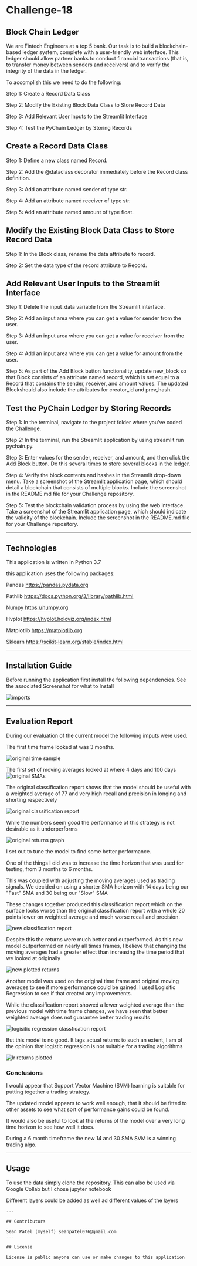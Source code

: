 # Challenge-18

## Block Chain Ledger  

We are Fintech Engineers at a top 5 bank. Our task is to build a blockchain-based ledger system, complete with a user-friendly web interface. This ledger should allow partner banks to conduct financial transactions (that is, to transfer money between senders and receivers) and to verify the integrity of the data in the ledger.

To accomplish this we need to do the following:

Step 1: Create a Record Data Class

Step 2: Modify the Existing Block Data Class to Store Record Data

Step 3: Add Relevant User Inputs to the Streamlit Interface

Step 4: Test the PyChain Ledger by Storing Records


## Create a Record Data Class

Step 1: Define a new class named Record.

Step 2: Add the @dataclass decorator immediately before the Record class definition.

Step 3: Add an attribute named sender of type str.

Step 4: Add an attribute named receiver of type str.

Step 5: Add an attribute named amount of type float.

## Modify the Existing Block Data Class to Store Record Data

Step 1: In the Block class, rename the data attribute to record.

Step 2: Set the data type of the record attribute to Record.

## Add Relevant User Inputs to the Streamlit Interface

Step 1: Delete the input_data variable from the Streamlit interface.

Step 2: Add an input area where you can get a value for sender from the user.

Step 3: Add an input area where you can get a value for receiver from the user.

Step 4: Add an input area where you can get a value for amount from the user.

Step 5: As part of the Add Block button functionality, update new_block so that Block consists of an attribute named record, which is set equal to a Record that contains the sender, receiver, and amount values. The updated Blockshould also include the attributes for creator_id and prev_hash.

## Test the PyChain Ledger by Storing Records

Step 1: In the terminal, navigate to the project folder where you've coded the Challenge.

Step 2: In the terminal, run the Streamlit application by using streamlit run pychain.py.

Step 3: Enter values for the sender, receiver, and amount, and then click the Add Block button. Do this several times to store several blocks in the ledger.

Step 4: Verify the block contents and hashes in the Streamlit drop-down menu. Take a screenshot of the Streamlit application page, which should detail a blockchain that consists of multiple blocks. Include the screenshot in the README.md file for your Challenge repository.

Step 5: Test the blockchain validation process by using the web interface. Take a screenshot of the Streamlit application page, which should indicate the validity of the blockchain. Include the screenshot in the README.md file for your Challenge repository.

---

## Technologies
This application is written in Python 3.7  

this application uses the following packages:

Pandas  https://pandas.pydata.org

Pathlib https://docs.python.org/3/library/pathlib.html

Numpy https://numpy.org

Hvplot https://hvplot.holoviz.org/index.html

Matplotlib https://matplotlib.org

Sklearn https://scikit-learn.org/stable/index.html

---

## Installation Guide

Before running the application first install the following dependencies.
See the associated Screenshot for what to Install 

![imports](https://github.com/seanpatel19/Challenge-14/blob/04817cff05989aea7629b9be2d8c92ca377a00ef/Images/imports%20.jpg)




---

## Evaluation Report

During our evaluation of the current model the following imputs were used.

The first time frame looked at was 3 months.

![original time sample](https://github.com/seanpatel19/Challenge-14/blob/04817cff05989aea7629b9be2d8c92ca377a00ef/Images/time%20sample%20original.png)

The first set of moving averages looked at where 4 days and 100 days 
![original SMAs](https://github.com/seanpatel19/Challenge-14/blob/04817cff05989aea7629b9be2d8c92ca377a00ef/Images/SMA%20original.png)

The original classification report shows that the model should be useful with a weighted average of 77 and very high recall and precision in longing and shorting respectively

![original classification report](https://github.com/seanpatel19/Challenge-14/blob/04817cff05989aea7629b9be2d8c92ca377a00ef/Images/original%20classification%20report%20.png)

While the numbers seem good the performance of this strategy is not desirable as it underperforms 

![original returns graph](https://github.com/seanpatel19/Challenge-14/blob/ed60de7fdd7d8a0fb77104fb66908e4b54ba3b89/Images/plotted%20returns.png)

I set out to tune the model to find some better performance.

One of the things I did was to increase the time horizon that was used for testing, from 3 months to 6 months.

This was coupled with adjusting the moving averages used as trading signals. We decided on using a shorter SMA horizon with 14 days being our "Fast" SMA and 30 being our "Slow" SMA 

These changes together produced this classification report which on the surface looks worse than the original classification report with a whole 20 points lower on weighted average and much worse recall and precision.

![new classification report](https://github.com/seanpatel19/Challenge-14/blob/ed60de7fdd7d8a0fb77104fb66908e4b54ba3b89/Images/New%20classifciation%20report.png)

Despite this the returns were much better and outperformed. As this new model outperformed on nearly all times frames, I believe that changing the moving averages had a greater effect than increasing the time period that we looked at originally  

![new plotted returns](https://github.com/seanpatel19/Challenge-14/blob/ed60de7fdd7d8a0fb77104fb66908e4b54ba3b89/Images/new%20plotted%20returns.png)

Another model was used on the original time frame and original moving averages to see if more performance could be gained. I used Logisitic Regression to see if that created any improvements. 

While the classification report showed a lower weighted average than the previous model with time frame changes, we have seen that better weighted average does not guarantee better trading results 

![logisitic regression classfication report](https://github.com/seanpatel19/Challenge-14/blob/ed60de7fdd7d8a0fb77104fb66908e4b54ba3b89/Images/lr%20classifcation%20report.png)

But this model is no good. It lags actual returns to such an extent, I am of the opinion that logistic regression is not suitable for a trading algorithms

![lr returns plotted ](https://github.com/seanpatel19/Challenge-14/blob/ed60de7fdd7d8a0fb77104fb66908e4b54ba3b89/Images/new%20model%20graph.png)


### Conclusions 

I would appear that Support Vector Machine (SVM) learning is suitable for putting together a trading strategy. 

The updated model appears to work well enough, that it should be fitted to other assets to see what sort of performance gains could be found. 

It would also be useful to look at the returns of the model over a very long time horizon to see how well it does. 

During a 6 month timeframe the new 14 and 30 SMA SVM is a winning trading algo.


---

## Usage

To use the data simply clone the repository. This can also be used via Google Collab but I chose jupyter notebook 

Different layers could be added as well ad different values of the layers 
```
---

## Contributors

Sean Patel (myself) seanpatel076@gmail.com
---

## License

License is public anyone can use or make changes to this application
